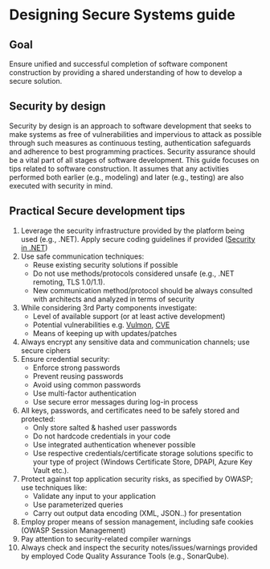 # Designing Secure Systems guide 
## Goal 
Ensure unified and successful completion of software component construction by providing a shared understanding of how to develop a secure solution. 
## Security by design 
Security by design is an approach to software development that seeks to make systems as free of vulnerabilities and impervious to attack as possible through such measures as continuous testing, authentication safeguards and adherence to best programming practices. 
Security assurance should be a vital part of all stages of software development. This guide focuses on tips related to software construction. It assumes that any activities performed both earlier (e.g., modeling) and later (e.g., testing) are also executed with security in mind.
## Practical Secure development tips 
1. Leverage the security infrastructure provided by the platform being used (e.g., .NET). Apply secure coding guidelines if provided ([Security in .NET](https://learn.microsoft.com/en-us/dotnet/standard/security/)) 
1. Use safe communication techniques:
    * Reuse existing security solutions if possible 
    * Do not use methods/protocols considered unsafe (e.g., .NET remoting, TLS 1.0/1.1). 
    * New communication method/protocol should be always consulted with architects and analyzed in terms of security 
1. While considering 3rd Party components investigate: 
    * Level of available support (or at least active development) 
    * Potential vulnerabilities e.g. [Vulmon](https://vulmon.com/searchpage?q=*&sortby=bydate), [CVE](https://cve.mitre.org/)
    * Means of keeping up with updates/patches 
1. Always encrypt any sensitive data and communication channels; use secure ciphers 
1. Ensure credential security: 
    * Enforce strong passwords 
    * Prevent reusing passwords 
    * Avoid using common passwords 
    * Use multi-factor authentication 
    * Use secure error messages during log-in process 
1. All keys, passwords, and certificates need to be safely stored and protected: 
    * Only store salted & hashed user passwords 
    * Do not hardcode credentials in your code 
    * Use integrated authentication whenever possible 
    * Use respective credentials/certificate storage solutions specific to your type of project (Windows Certificate Store, DPAPI, Azure Key Vault etc.). 
1. Protect against top application security risks, as specified by OWASP; use techniques like: 
    * Validate any input to your application 
    * Use parameterized queries 
    * Carry out output data encoding (XML, JSON..) for presentation 
1. Employ proper means of session management, including safe cookies (OWASP Session Management) 
1. Pay attention to security-related compiler warnings 
1. Always check and inspect the security notes/issues/warnings provided by employed Code Quality Assurance Tools (e.g., SonarQube). 
